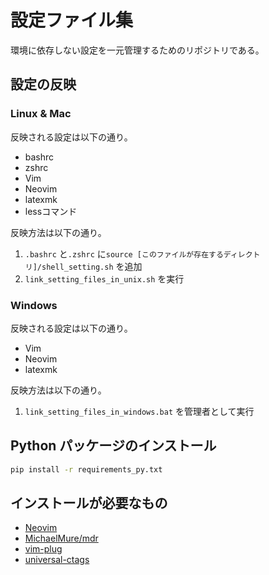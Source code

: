 # 設定ファイル集

環境に依存しない設定を一元管理するためのリポジトリである。

## 設定の反映

### Linux & Mac

反映される設定は以下の通り。
- bashrc
- zshrc
- Vim
- Neovim
- latexmk
- lessコマンド

反映方法は以下の通り。
1. `.bashrc` と`.zshrc` に`source [このファイルが存在するディレクトリ]/shell_setting.sh` を追加
1. `link_setting_files_in_unix.sh` を実行

### Windows

反映される設定は以下の通り。
- Vim
- Neovim
- latexmk

反映方法は以下の通り。
1. `link_setting_files_in_windows.bat` を管理者として実行

## Python パッケージのインストール

```sh
pip install -r requirements_py.txt
```

## インストールが必要なもの
- [Neovim](https://neovim.io)
- [MichaelMure/mdr](https://github.com/MichaelMure/mdr)
- [vim-plug](https://github.com/junegunn/vim-plug)
- [universal-ctags](https://github.com/universal-ctags/ctags)
